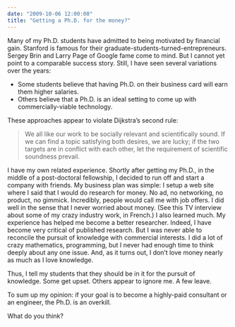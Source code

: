```yaml
---
date: "2009-10-06 12:00:00"
title: "Getting a Ph.D. for the money?"
---
```




Many of my Ph.D. students have admitted to being motivated by financial gain. Stanford is famous for their graduate-students-turned-entrepreneurs. Sergey Brin and Larry Page of Google fame come to mind. But I cannot yet point to a comparable success story. Still, I have seen several variations over the years:

- Some students believe that having Ph.D. on their business card will earn them higher salaries.
- Others believe that a Ph.D. is an ideal setting to come up with commercially-viable technology.


These approaches appear to violate Dijkstra&rsquo;s second rule:

> We all like our work to be socially relevant and scientifically sound. If we can find a topic satisfying both desires, we are lucky; if the two targets are in conflict with each other, let the requirement of scientific soundness prevail.


I have my own related experience. Shortly after getting my Ph.D., in the middle of a post-doctoral fellowship, I decided to run off and start a company with friends. My business plan was simple: I setup a web site where I said that I would do research for money. No ad, no networking, no product, no gimmick. Incredibly, people would call me with job offers. I did well in the sense that I never worried about money. (See this TV interview about some of my crazy industry work, in French.) I also learned much. My experience has helped me become a better researcher. Indeed, I have become very critical of published research. But I was never able to reconcile the pursuit of knowledge with commercial interests. I did a lot of crazy mathematics, programming, but I never had enough time to think deeply about any one issue.  And, as it turns out, I don&rsquo;t love money nearly as much as I love knowledge.

Thus, I tell my students that they should be in it for the pursuit of knowledge. Some get upset. Others appear to ignore me. A few leave.

To sum up my opinion: if your goal is to become a highly-paid consultant or an engineer, the Ph.D. is an overkill.

What do you think?

